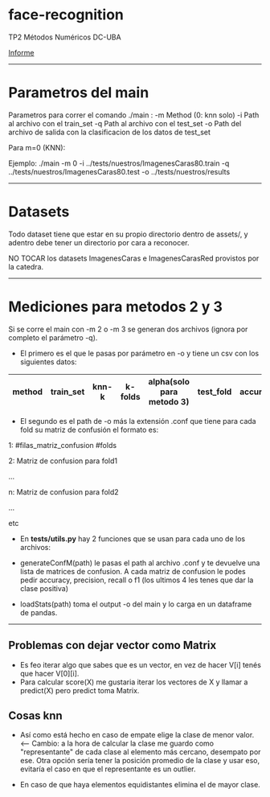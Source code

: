 # face-recognition

TP2 Métodos Numéricos DC-UBA

[Informe](https://www.overleaf.com/16138812khstvghvmqjx)


-----

# Parametros del main
Parametros para correr el comando ./main :
-m  Method (0: knn solo)
-i  Path al archivo con el train_set
-q  Path al archivo con el test_set
-o  Path del archivo de salida con la clasificacion de los datos de test_set

Para m=0 (KNN):


Ejemplo:
    ./main -m 0 -i ../tests/nuestros/ImagenesCaras80.train -q ../tests/nuestros/ImagenesCaras80.test -o ../tests/nuestros/results


-----
# Datasets

Todo dataset tiene que estar en su propio directorio dentro de assets/, y adentro debe tener un directorio por cara a reconocer.

 NO TOCAR los datasets ImagenesCaras e ImagenesCarasRed provistos por la catedra.

-----
# Mediciones para metodos 2 y 3

Si se corre el main con -m 2 o -m 3 se generan dos archivos (ignora por completo el parámetro -q).

* El primero es el que le pasas por parámetro en -o y tiene un csv con los siguientes datos:

|method|train_set|knn-k|k-folds|alpha(solo para metodo 3)|test_fold|accuracy|
|:---: |:-------:|:---:|:-----:|:-----------------------:|:-------:|:------:|

* El segundo es el path de -o más la extensión .conf que tiene para cada fold su matriz de confusión el formato es:

1: #filas_matriz_confusion #folds

2: Matriz de confusion para fold1

...

n: Matriz de confusion para fold2

...

etc



* En **tests/utils.py** hay 2 funciones que se usan para cada uno de los archivos:

* generateConfM(path) le pasas el path al archivo .conf y te devuelve una lista de matrices de confusion. A cada matriz de confusion le podes pedir accuracy, precision, recall o f1 (los ultimos 4 les tenes que dar la clase positiva)

* loadStats(path) toma el output -o del main y lo carga en un dataframe de pandas.

-----
## Problemas con dejar vector como Matrix

* Es feo iterar algo que sabes que es un vector, en vez de hacer V[i] tenés que hacer V[0][i].
* Para calcular score(X) me gustaria iterar los vectores de X y llamar a predict(X) pero predict toma Matrix.  

## Cosas knn

* Así como está hecho en caso de empate elige la clase de menor valor. <-- Cambio: a la hora de calcular la clase me guardo como "representante" de cada clase al elemento más cercano, desempato por ese. Otra opción sería tener la posición promedio de la clase y usar eso, evitaría el caso en que el representante es un outlier.

* En caso de que haya elementos equidistantes elimina el de mayor clase.
